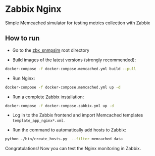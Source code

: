 # Zabbix Nginx

Simple Memcached simulator for testing metrics collection with Zabbix

## How to run

- Go to the [zbx_snmpsim](https://github.com/v-zhuravlev/zbx_snmpsim) root directory

- Build images of the latest versions (strongly recommended):

```bash
docker-compose -f docker-compose.memcached.yml build --pull
```

- Run Nginx:

```bash
docker-compose -f docker-compose.memcached.yml up -d
```

- Run a complete Zabbix installation:

```bash
docker-compose -f docker-compose.zabbix.yml up -d
```

- Log in to the Zabbix frontend and import Memcached templates `template_app_nginx*.xml`.

- Run the command to automatically add hosts to Zabbix:

```bash
python ./bin/create_hosts.py  --filter memcached data
```

Congratulations! Now you can test the Nginx monitoring in Zabbix.

